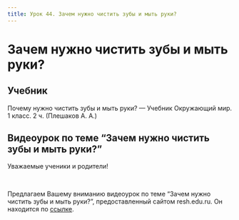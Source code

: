```yaml
---
title: Урок 44. Зачем нужно чистить зубы и мыть руки?
---
```


# Зачем нужно чистить зубы и мыть руки?

## Учебник

Почему нужно чистить зубы и мыть руки? — Учебник Окружающий мир. 1 класс. 2 ч. (Плешаков А. А.)

## Видеоурок по теме “Зачем нужно чистить зубы и мыть руки?”

<p>Уважаемые ученики и родители!</p>
<p>&nbsp;</p>
<p>Предлагаем Вашему вниманию видеоурок по теме &ldquo;Зачем нужно чистить зубы и мыть руки?&rdquo;, предоставленный сайтом resh.edu.ru. Он находится по&nbsp;<a href="https://resh.edu.ru/subject/lesson/4002/main/119247/">ссылке</a>.</p>
